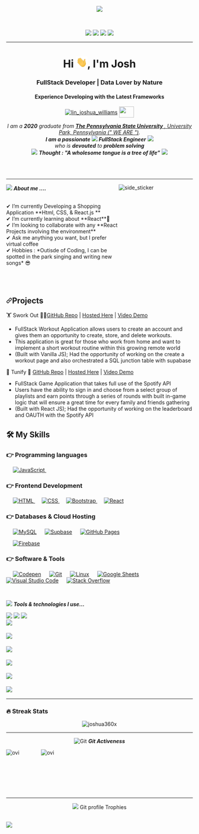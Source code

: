 <!-- ### Hi there 👋 -->

<!--
**joshua360x/joshua360x** is a ✨ _special_ ✨ repository because its `README.md` (this file) appears on your GitHub profile.

Here are some ideas to get you started:

- 🔭 I’m currently working on ...
- 🌱 I’m currently learning ...
- 👯 I’m looking to collaborate on ...
- 🤔 I’m looking for help with ...
- 💬 Ask me about ...
- 📫 How to reach me: ...
- 😄 Pronouns: ...
- ⚡ Fun fact: ...
-->

<p align="center">
  <img src="https://i.ibb.co/1TpFhNJ/07-Januari2021-07-generated.jpg" height="200"/>
  <!-- <a href="https://ibb.co/yqMHGCB"><img src="https://i.ibb.co/1TpFhNJ/07-Januari2021-07-generated.jpg" alt="07-Januari2021-07-generated" border="0"></a> -->
</p>
<br>

<p align="left"> 

 </p>
 <p align="center">
<img src="https://img.shields.io/badge/Age-24-blue" />
  <img src="https://img.shields.io/badge/Focus-Javascript-brightgreen" />
  <img src="https://img.shields.io/badge/Lives_In-USA-success" />
  <img src="https://img.shields.io/badge/Languages-English-brightgreen" />
</p>
<hr>
<h1 align="center">Hi <img src="https://raw.githubusercontent.com/ABSphreak/ABSphreak/master/gifs/Hi.gif" width="30px">, I&apos;m Josh </h1>
<h3 align="center">FullStack Developer | Data Lover by Nature </h3>
<h4 align="center">Experience Developing with the Latest Frameworks</h4>
<p align="center">
<a href="https://www.linkedin.com/in/joshua-williams22/" target="blank"><img align="center" src="https://image.flaticon.com/icons/png/128/174/174857.png" alt="lin_joshua_williams" height="30" width="40" /></a>  
 <a href = "mailto: joshua360x@gmail.com"><img align="center" src="https://seeklogo.com/images/G/gmail-new-2020-logo-32DBE11BB4-seeklogo.com.png" height="30" width="40" /></a>
</p>

<p align="center">
  <em>
    I am a <b>2020</b> graduate from <a href="https://www.psu.edu/"> <b>The Pennsylvania State University </b>, University Park, Pennsylvania (" WE ARE ")</a>. <br>
    <b>I am a passionate <img src="https://github.com/TheDudeThatCode/TheDudeThatCode/blob/master/Assets/Developer.gif?raw=true" width="30px"> FullStack Engineer</b> <img src="https://github.com/TheDudeThatCode/TheDudeThatCode/blob/master/Assets/Developer.gif?raw=true" width="30px"><br>who is <b>devouted</b>
    to <b>problem solving</b>
  </em> 
  <br>
  <img src="https://media.giphy.com/media/gH3LO09IOiZIqePwv9/giphy.gif" width="50" /> <b><i align="center">Thought : "A wholesome tongue is a tree of life”</i></b> <img src="https://media.giphy.com/media/qjqUcgIyRjsl2/giphy.gif" width="50" />
</p>
<br><br>

<hr>

<img align="right" width=200px height=200px alt="side_sticker" src="https://media.giphy.com/media/TEnXkcsHrP4YedChhA/giphy.gif" />

<img src="https://media.giphy.com/media/iY8CRBdQXODJSCERIr/giphy.gif" width="30px">&nbsp;***About me ....***

<!-- ✔ Callme: ***He/His*** or ***TeamWorker*** 😊  -->
<br>
✔ I’m currently Developing a Shopping Application **Html, CSS, & React.js **<br>
✔ I’m currently learning about **React**🥰<br>
✔ I’m looking to collaborate with any **React Projects involving the environment**<br>
✔ Ask me anything you want, but I prefer virtual coffee<br>
✔ Hobbies : *Outisde of Coding, I can be spotted in the park singing and writing new songs* 😎<br><br><br><br>


<h2 dir="auto"><a id="user-content-projects" class="anchor" aria-hidden="true" href="#projects"><svg class="octicon octicon-link" viewBox="0 0 16 16" version="1.1" width="16" height="16" aria-hidden="true"><path fill-rule="evenodd" d="M7.775 3.275a.75.75 0 001.06 1.06l1.25-1.25a2 2 0 112.83 2.83l-2.5 2.5a2 2 0 01-2.83 0 .75.75 0 00-1.06 1.06 3.5 3.5 0 004.95 0l2.5-2.5a3.5 3.5 0 00-4.95-4.95l-1.25 1.25zm-4.69 9.64a2 2 0 010-2.83l2.5-2.5a2 2 0 012.83 0 .75.75 0 001.06-1.06 3.5 3.5 0 00-4.95 0l-2.5 2.5a3.5 3.5 0 004.95 4.95l1.25-1.25a.75.75 0 00-1.06-1.06l-1.25 1.25a2 2 0 01-2.83 0z"></path></svg></a>Projects</h2>
<p dir="auto">🏋 Swork Out  🏋️‍♀️<a href="https://github.com/clayton-knapp/swork-out-timer">GitHub Repo</a> | <a href="https://clayton-knapp.github.io/swork-out-timer/" rel="nofollow">Hosted Here</a> | <a href="https://replay.dropbox.com/share/UU2uPkfE9H0616Bw?video_version_id=pid_rvv%3AAAAAACArBwDL8NGeH2xMFGpb2bmKT7-eSTEf8wZ4wSk1sWke" rel="nofollow">Video Demo</a></p>
<ul dir="auto">
<li>FullStack Workout Application allows users to create an account and gives them an opportunity to create, store, and delete workouts.</li>
<li>This application is great for those who work from home and want to implement a short workout routine within this growing remote world </li>
<li>(Built with Vanilla JS); Had the opportunity of working on the create a workout page and also orchestrated a SQL junction table with supabase</li>
</ul>
<p dir="auto"><g-emoji class="g-emoji" alias="beer" fallback-src="https://github.githubassets.com/images/icons/emoji/unicode/1f37a.png">🎵</g-emoji> <g-emoji class="g-emoji" alias="dog2" fallback-src="https://github.githubassets.com/images/icons/emoji/unicode/1f415.png"></g-emoji> Tunify 🎵 <a href="https://github.com/joshua360x/name-that-tune">GitHub Repo</a> | <a href="https://tunify-5fb407.netlify.app/" rel="nofollow">Hosted Here</a> |  <a href="https://replay.dropbox.com/share/ZvRD4GHeFztiDwDy?video_version_id=pid_rvv%3AAAAAAIo5mLuh5JB1uoN3SKV3Xp-kAyDOPOfFtppWru-Nu4eG" rel="nofollow">Video Demo</a></p>
<ul dir="auto">
<li>FullStack Game Application that takes full use of the Spotify API</li>
<li>Users have the ability to sign in and choose from a select group of playlists and earn points through a series of rounds with built in-game logic that will ensure a great time for every family and friends gathering</li>
<li>(Built with React JS); Had the opportunity of working on the leaderboard and OAUTH with the Spotify API</li>
</ul>


## 🛠️ My Skills

### 👉 Programming languages

<p align="left"> 
  &emsp;
  <a href="https://developer.mozilla.org/en-US/docs/Web/JavaScript" target="_blank"> 
     <img alt="JavaScript" src="https://img.shields.io/badge/JavaScript%20-%23F7DF1E.svg?logo=javascript&logoColor=black">
   </a>
  &emsp;
  <!-- <a href="https://www.php.net/">
    <img alt="PHP" src="https://img.shields.io/badge/PHP-%23777BB4.svg?logo=php&logoColor=white"/>
  </a> -->
</p>

### 👉 Frontend Development
<p align="left"> 
  &emsp; 
  <a href="https://www.w3.org/html/" target="_blank"> 
   <img alt="HTML" src="https://img.shields.io/badge/HTML5%20-%23E34F26.svg?logo=html5&logoColor=white">
  </a>   
  &emsp;
  <a href="https://www.w3schools.com/css/" target="_blank">
    <img alt="CSS" src="https://img.shields.io/badge/CSS%20-%231572B6.svg?logo=css3&logoColor=white">
  </a> 
   &emsp;
  <a href="https://getbootstrap.com" target="_blank"> 
    <img alt="Bootstrap" src="https://img.shields.io/badge/Bootstrap-%23563D7C.svg?style=flat&logo=bootstrap&logoColor=white"/>
  </a>
  &emsp;
  <a href="https://reactjs.org/" target="_blank"> 
    <img alt="React" src="https://www.vectorlogo.zone/logos/reactjs/reactjs-icon.svg"/>
  </a>
</p>

### 👉 Databases & Cloud Hosting
<p align="left">
  &emsp;
    <a href="https://www.mysql.com/"><img alt="MySQL" src="https://img.shields.io/badge/MySQL-%2300f.svg?style=flat&llogo=mysql&logoColor=white"></a>
  &emsp;
    <a href="https://supabase.com/"><img alt="Supbase" src ="https://img.shields.io/badge/%20-Supabase-brightgreen"/></a>
  &emsp;
    <a href="https://www.github.com"><img alt="GitHub Pages" src="https://img.shields.io/badge/GitHub%20Pages-%23327FC7.svg?style=flat&llogo=github&logoColor=white"></a>
  &emsp;

  &emsp;
    <a href="https://firebase.google.com/"><img alt="Firebase" src ="https://img.shields.io/badge/Firebase-%23316192.svg?logo=firebase&logoColor=white"></a>
 </p>

 ### 👉 Software & Tools
 
<p>
  &emsp;
    <a href="#"><img alt="Codepen" src="https://img.shields.io/badge/Codepen-000000.svg?logo=codepen&logoColor=white"></a>
  &emsp;
    <a href="#"><img alt="Git" src="https://img.shields.io/badge/Git%20-%23F05033.svg?logo=git&logoColor=white"></a>
  &emsp;
    <a href="#"><img alt="Linux" src="https://img.shields.io/badge/Linux-FCC624?style=flat&logo=linux&logoColor=black"></a>
  &emsp;
    <a href="#"><img alt="Google Sheets" src="https://img.shields.io/badge/Google%20Sheets%20-%2334A853.svg?logo=google%20sheets&logoColor=white"></a>
  &emsp;
    <a href="#"><img alt="Visual Studio Code" src="https://img.shields.io/badge/Visual%20Studio%20Code-0078d7.svg?logo=visual-studio-code&logoColor=white"></a>
  &emsp;
    <a href="#"><img alt="Stack Overflow" src="https://img.shields.io/badge/-Stack%20Overflow-FE7A16?logo=stack-overflow&logoColor=white"></a>
  &emsp;
</p>

<br/>

<img src="https://media.giphy.com/media/iY8CRBdQXODJSCERIr/giphy.gif" width="30px">&nbsp;***Tools & technologies I use...***
<p align="left">

  <code><img height="50" src="https://www.vectorlogo.zone/logos/github/github-icon.svg"></code>
  <code><img height="50" src="https://www.vectorlogo.zone/logos/gitlab/gitlab-icon.svg"></code>
  <code><img height="50" src="https://www.vectorlogo.zone/logos/visualstudio_code/visualstudio_code-icon.svg"></code>
  <code> <img height="50" src="https://www.vectorlogo.zone/logos/javascript/javascript-ar21.svg"> </code>
  <code> <img height="50" src="https://www.vectorlogo.zone/logos/w3_html5/w3_html5-ar21.svg"> </code>
  <code> <img height="50" src="https://www.vectorlogo.zone/logos/mysql/mysql-ar21.svg"> </code>
  <code> <img height="50" src="https://www.vectorlogo.zone/logos/reactjs/reactjs-ar21.svg"> </code>
  <code> <img height="50" src="https://www.vectorlogo.zone/logos/javascript/javascript-ar21.svg"> </code>
  <code> <img height="50" src="https://www.vectorlogo.zone/logos/netlifyapp_watercss/netlifyapp_watercss-ar21.svg"> </code> </p>
  <hr>

### 🔥 Streak Stats
<p align="center"><img src="https://github-readme-streak-stats.herokuapp.com/?user=joshua360x&theme=algolia" alt="joshua360x"  /></p>

<hr>
<p align="center">
 <img src="https://media.giphy.com/media/W5eoZHPpUx9sapR0eu/giphy.gif" width="30px" alt="Git"/>&nbsp;<i><b>Git Activeness</b></i></p>
 
<p><img align="left" src="https://github-readme-stats.vercel.app/api/top-langs?username=joshua360x&show_icons=true&locale=en&layout=compact&theme=chartreuse-dark" alt="ovi" /></p>
<p>&nbsp;<img align="right" src="https://github-readme-stats.vercel.app/api?username=joshua360x&show_icons=true&locale=en&theme=chartreuse-dark" alt="ovi" width="410" /></p>
<br><br><br><br><br>

<hr>

<p align="center"><img src="https://media.giphy.com/media/QaMcXSekUWx7aogAUr/giphy.gif" width="30" />&nbsp;Git profile Trophies</p><br>
<img src="https://github-profile-trophy.vercel.app/?username=joshua360x&theme=juicyfresh&no-bg=true" />
